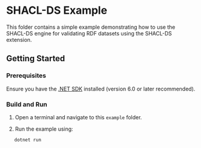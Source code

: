 # SHACL-DS Example

This folder contains a simple example demonstrating how to use the SHACL-DS engine for validating RDF datasets using the SHACL-DS extension.

## Getting Started

### Prerequisites

Ensure you have the [.NET SDK](https://dotnet.microsoft.com/download) installed (version 6.0 or later recommended).

### Build and Run

1. Open a terminal and navigate to this `example` folder.

2. Run the example using:

```bash
   dotnet run
```

